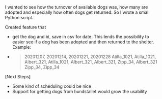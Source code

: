 I wanted to see how the turnover of available dogs was, how many are adopted and especially how often dogs get returned. So I wrote a small Python script.

Created feature that 
* get the dog and id, save in csv for date. This lends the possibility to easier see if a dog has been adopted and then returned to the shelter. Example:
*   > 20201207, 20201214, 20201221, 20201228
    > Atilla_1021, Atilla_1021, Albert_321, Atilla_1021,
    > Albert_321, Albert_321, Zipp_34, Albert_321
    > Zipp_34, Zipp_34


[Next Steps]
* Some kind of scheduling could be nice
* Support for getting dogs from hundstallet would grow the usability